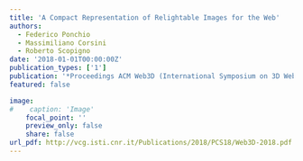 ```yaml
---
title: 'A Compact Representation of Relightable Images for the Web'
authors:
  - Federico Ponchio
  - Massimiliano Corsini
  - Roberto Scopigno
date: '2018-01-01T00:00:00Z'
publication_types: ['1']
publication: '*Proceedings ACM Web3D (International Symposium on 3D Web Technology)*'
featured: false

image:
#    caption: 'Image'
    focal_point: ''
    preview_only: false
    share: false
url_pdf: http://vcg.isti.cnr.it/Publications/2018/PCS18/Web3D-2018.pdf
---
```

